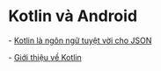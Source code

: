 # Kotlin và Android

\- [Kotlin là ngôn ngữ tuyệt vời cho JSON](#kotlin-la-ngon-ngu-tuyet-voi-cho-json)

\- [Giới thiệu về Kotlin](#gioi-thieu-ve-kotlin)